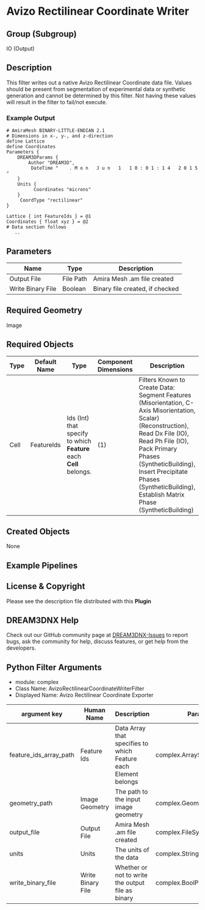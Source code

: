 # Avizo Rectilinear Coordinate Writer  


## Group (Subgroup) 

IO (Output)

## Description 

This filter writes out a native Avizo Rectilinear Coordinate data file. Values should be present from segmentation of experimental data or synthetic generation and cannot be determined by this filter. Not having these values will result in the filter to fail/not execute.

### Example Output 


    # AmiraMesh BINARY-LITTLE-ENDIAN 2.1
    # Dimensions in x-, y-, and z-direction
    define Lattice
    define Coordinates
    Parameters {
        DREAM3DParams {
            Author "DREAM3D",
             DateTime "    . M o n   J u n   1   1 0 : 0 1 : 1 4   2 0 1 5   "     
        }
        Units {
              Coordinates "microns"
        }
         CoordType "rectilinear"
    }
         
    Lattice { int FeatureIds } = @1
    Coordinates { float xyz } = @2
    # Data section follows
       .. 

## Parameters 

| Name | Type | Description |
|------|------| ----------- |
| Output File | File Path | Amira Mesh .am file created|
| Write Binary File | Boolean | Binary file created, if checked |

## Required Geometry 

Image 

## Required Objects 

| Type | Default Name | Type | Component Dimensions | Description |
|------|--------------|-------------|---------|-----|
| Cell | FeatureIds | Ids (Int) that specify to which **Feature** each **Cell** belongs. | (1) | Filters Known to Create Data: Segment Features (Misorientation, C-Axis Misorientation, Scalar) (Reconstruction), Read Dx File (IO), Read Ph File (IO), Pack Primary Phases (SyntheticBuilding), Insert Precipitate Phases (SyntheticBuilding), Establish Matrix Phase (SyntheticBuilding)


## Created Objects 

None

## Example Pipelines 



## License & Copyright 

Please see the description file distributed with this **Plugin**

## DREAM3DNX Help

Check out our GitHub community page at [DREAM3DNX-Issues](https://github.com/BlueQuartzSoftware/DREAM3DNX-Issues) to report bugs, ask the community for help, discuss features, or get help from the developers.

## Python Filter Arguments

+ module: complex
+ Class Name: AvizoRectilinearCoordinateWriterFilter
+ Displayed Name: Avizo Rectilinear Coordinate Exporter

| argument key | Human Name | Description | Parameter Type |
|--------------|------------|-------------|----------------|
| feature_ids_array_path | Feature Ids | Data Array that specifies to which Feature each Element belongs | complex.ArraySelectionParameter |
| geometry_path | Image Geometry | The path to the input image geometry | complex.GeometrySelectionParameter |
| output_file | Output File | Amira Mesh .am file created | complex.FileSystemPathParameter |
| units | Units | The units of the data | complex.StringParameter |
| write_binary_file | Write Binary File | Whether or not to write the output file as binary | complex.BoolParameter |

